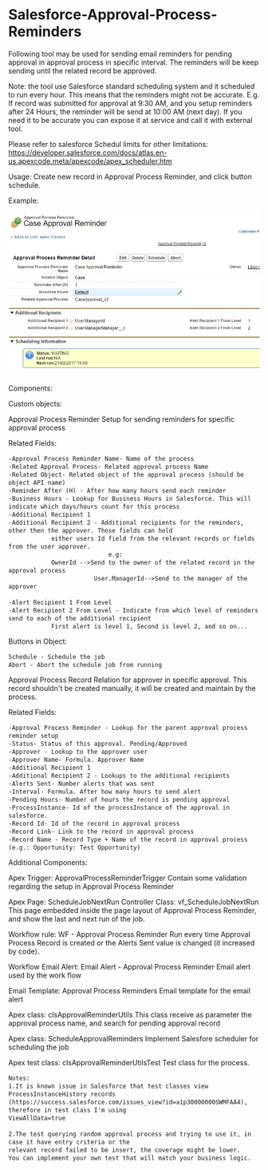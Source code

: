 # Salesforce-Approval-Process-Reminders

Following tool may be used for sending email reminders for pending approval in approval process in specific 
interval. 
The reminders will be keep sending until the related record be approved.

Note: the tool use Salesforce standard scheduling system and it scheduled to run every hour. 
This means that the reminders 
might not be accurate. E.g. If record was submitted for approval 
at 9:30 AM, and you setup reminders after 24 Hours, the 
reminder will be send at 10:00 AM (next day).
 If you need it to be accurate you can expose it at service and call it with 
external tool.

Please refer to salesforce Schedul limits for other limitations: 
https://developer.salesforce.com/docs/atlas.en-us.apexcode.meta/apexcode/apex_scheduler.htm



Usage:
Create new record in Approval Process Reminder, and click button schedule.

Example:

![Screenshot](vfPage.JPG)








Components:

Custom objects:

Approval Process Reminder 
	Setup for sending reminders for specific approval process

Related Fields:
  
	-Approval Process Reminder Name- Name of the process
  	-Related Approval Process- Related approval process Name
  	-Related Object- Related object of the approval process (should be object API name)
  	-Reminder After (H) - After how many hours send each reminder
  	-Business Hours - Lookup for Business Hours in Salesforce. This will indicate which days/hours count for this process
  	-Additional Recipient 1    
  	-Additional Recipient 2 - Additional recipients for the reminders, other then the approver. Those fields can hold 
				either users Id field from the relevant records or fields from the user approver. 
                                e.g:
				OwnerId -->Send to the owner of the related record in the approval process
  	                        User.ManagerId-->Send to the manager of the approver
  
	-Alert Recipient 1 From Level
  	-Alert Recipient 2 From Level - Indicate from which level of reminders send to each of the additional recipient 
				First alert is level 1, Second is level 2, and so on...

Buttons in Object:
  
	Schedule - Schedule the job
  	Abort - Abort the schedule job from running

Approval Process Record
	Relation for approver in specific approval. 
	This record shouldn't be created manually, it will be created and maintain by the process.

Related Fields:
  
	-Approval Process Reminder - Lookup for the parent approval process reminder setup
	-Status- Status of this approval. Pending/Approved
	-Approver - Lookup to the approver user
	-Approver Name- Formula. Approver Name
	-Additional Recipient 1   
	-Additional Recipient 2 - Lookups to the additional recipients
	-Alerts Sent- Number alerts that was sent
	-Interval- Formula. After how many hours to send alert
	-Pending Hours- Number of hours the record is pending approval
	-ProcessInstance- Id of the processInstance of the approval in salesforce.
	-Record Id- Id of the record in approval process
	-Record Link- Link to the record in approval process
	-Record Name - Record Type + Name of the record in approval process (e.g.: Opportunity: Test Opportunity)

Additional Components:
  
Apex Trigger: ApprovalProcessReminderTrigger
	Contain some validation regarding the setup in Approval Process Reminder
    
Apex Page: ScheduleJobNextRun
Controller Class: vf_ScheduleJobNextRun
	This page embedded inside the page layout of Approval Process Reminder, and show the last and next run of the job.
  
Workflow rule: WF - Approval Process Reminder
	Run every time Approval Process Record is created or the Alerts Sent value is changed (it increased by code).

Workflow Email Alert: Email Alert - Approval Process Reminder
	Email alert used by the work flow

Email Template: Approval Process Reminders
	Email template for the email alert

Apex class: clsApprovalReminderUtils
	This class receive as parameter the approval process name, and search for pending approval record
    
Apex class: ScheduleApprovalReminders
	Implement Salesfore scheduler for scheduling the job
	
Apex test class: clsApprovalReminderUtilsTest
	Test class for the process.
    
	Notes: 
 	1.It is known issue in Salesforce that test classes view ProcessInstanceHistory records
	(https://success.salesforce.com/issues_view?id=a1p30000000SWMFAA4), therefore in test class I'm using 
	ViewAllData=true
    
	2.The test querying random approval process and trying to use it, in case it have entry criteria or the 
	relevant record failed to be insert, the coverage might be lower.
	You can implement your own test that will match your business logic.
